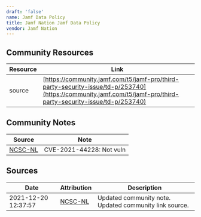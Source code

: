 ```yaml
---
draft: 'false'
name: Jamf Data Policy
title: Jamf Nation Jamf Data Policy
vendor: Jamf Nation
---
```



## Community Resources
| Resource | Link |
| --- | --- |
| source | [https://community.jamf.com/t5/jamf-pro/third-party-security-issue/td-p/253740](https://community.jamf.com/t5/jamf-pro/third-party-security-issue/td-p/253740) |

## Community Notes
| Source | Note |
| --- | --- |
| [NCSC-NL](https://github.com/NCSC-NL/log4shell/blob/main/software/README.md) | CVE-2021-44228: Not vuln </ul> |

## Sources
| Date | Attribution | Description |
| --- | --- | --- |
| 2021-12-20 12:37:57 | [NCSC-NL](https://github.com/NCSC-NL/log4shell/blob/main/software/README.md) | Updated community note. Updated community link source.  |
